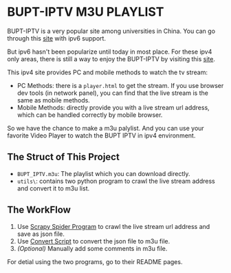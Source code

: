# BUPT-IPTV M3U PLAYLIST

BUPT-IPTV is a very popular site among universities in China. You can go through this [site](http://tv.byr.cn/show) with ipv6 support.

But ipv6 hasn't been popularize until today in most place. For these ipv4 only areas, there is still a way to enjoy the BUPT-IPTV by visiting this [site](http://ivi.bupt.edu.cn/).

This ipv4 site provides PC and mobile methods to watch the tv stream:
* PC Methods: there is a `player.html` to get the stream. If you use browser dev tools (in network panel), you can find that the live stream is the same as mobile methods.
* Mobile Methods: directly provide you with a live stream url address, which can be handled correctly by mobile browser.

So we have the chance to make a m3u palylist. And you can use your favorite Video Player to watch the BUPT IPTV in ipv4 environment.

## The Struct of This Project

* `BUPT_IPTV.m3u`: The playlist which you can download directly.
* `utils\`: contains two python program to crawl the live stream address and convert it to m3u list.

## The WorkFlow

1. Use [Scrapy Spider Program](./utils/LiveSourceCrawl) to crawl the live stream url address and save as json file.
2. Use [Convert Script](./utils/ConvertHandler) to convert the json file to m3u file.
3. *(Optional)* Manually add some comments in m3u file.

For detial using the two programs, go to their README pages.